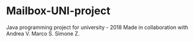 # Mailbox-UNI-project

Java programming project for university - 2018
Made in collaboration with 
	Andrea V.
	Marco S.
	Simone Z.
